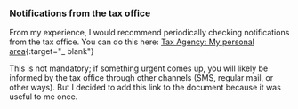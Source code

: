 ### Notifications from the tax office

From my experience, I would recommend periodically checking notifications from the tax office. You can do this
here: [Tax Agency: My personal area](https://sede.agenciatributaria.gob.es/Sede/en_gb/mi-area-personal.html){:target="_
blank"}

This is not mandatory; if something urgent comes up, you will likely be informed by the tax office through other
channels (SMS, regular mail, or other ways). But I decided to add this link to the document because it was useful to me
once.
